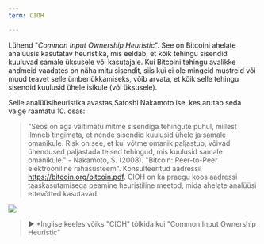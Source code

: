 ```yaml
---
term: CIOH

---
```

Lühend "*Common Input Ownership Heuristic*". See on Bitcoini ahelate analüüsis kasutatav heuristika, mis eeldab, et kõik tehingu sisendid kuuluvad samale üksusele või kasutajale. Kui Bitcoini tehingu avalikke andmeid vaadates on näha mitu sisendit, siis kui ei ole mingeid mustreid või muud teavet selle ümberlükkamiseks, võib arvata, et kõik selle tehingu sisendid kuulusid ühele isikule (või üksusele).

Selle analüüsiheuristika avastas Satoshi Nakamoto ise, kes arutab seda valge raamatu 10. osas:

> "Seos on aga vältimatu mitme sisendiga tehingute puhul, millest ilmneb tingimata, et nende sisendid kuulusid ühele ja samale omanikule. Risk on see, et kui võtme omanik paljastub, võivad ühendused paljastada teised tehingud, mis kuulusid samale omanikule." - Nakamoto, S. (2008). "Bitcoin: Peer-to-Peer elektrooniline rahasüsteem". Konsulteeritud aadressil https://bitcoin.org/bitcoin.pdf.
CIOH on ka praegu koos aadressi taaskasutamisega peamine heuristiline meetod, mida ahelate analüüsi ettevõtted kasutavad.

![](../../dictionnaire/assets/13.webp)

> ► *Inglise keeles võiks "CIOH" tõlkida kui "Common Input Ownership Heuristic"